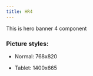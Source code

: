 ```yaml
---
title: HR4
---
```


This is hero banner 4 component

### Picture styles:

- Normal: 768x820

- Tablet: 1400x665
